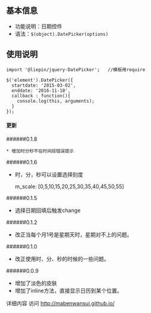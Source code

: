 ## 基本信息

* 功能说明：日期控件
* 语法：``$(object).DatePicker(options)``

## 使用说明
    import '@liepin/jquery-DatePicker';   //模板用require

    $('element').DatePicker({
      startdate: '2015-03-02',
      enddate: '2016-11-10',
      callback : function(){
        console.log(this, arguments);
      }
    });


#### 更新

  ######0.1.8

    * 增加时分秒不在时间段错误提示

  ######0.1.6
  
  * 时，分，秒可以设置选择刻度

    m_scale: [0,5,10,15,20,25,30,35,40,45,50,55]

  ######0.1.5
  
  * 选择日期回填后触发change

  ######0.1.2

  * 改正当每个月1号是星期天时，星期对不上的问题。

  ######0.1.0

  * 改正使用时、分、秒的时候的一些问题。

  ######0.0.9

  * 增加了淡色的皮肤
  * 增加了inline方法，直接显示日历到某个位置。

详细内容 访问 http://mabenwansui.github.io/

